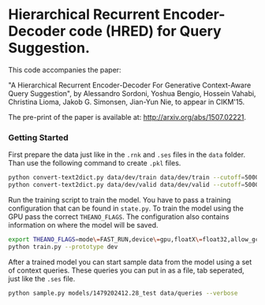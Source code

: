 # Hierarchical Recurrent Encoder-Decoder code (HRED) for Query Suggestion.

This code accompanies the paper:

"A Hierarchical Recurrent Encoder-Decoder For Generative Context-Aware Query Suggestion", by Alessandro Sordoni, Yoshua Bengio, Hossein Vahabi, Christina Lioma, Jakob G. Simonsen, Jian-Yun Nie, to appear in CIKM'15.

The pre-print of the paper is available at: http://arxiv.org/abs/1507.02221.

### Getting Started

First prepare the data just like in the `.rnk` and `.ses` files in the `data` folder. Than use the following command to create `.pkl` files.

```bash
python convert-text2dict.py data/dev/train data/dev/train --cutoff=50000 --min_freq=5
python convert-text2dict.py data/dev/valid data/dev/valid --cutoff=50000 --min_freq=5 --dict=data/dev/train.dict.pkl
```

Run the training script to train the model. You have to pass a training configuration that can be found in `state.py`. To train the model using the GPU pass the correct `THEANO_FLAGS`. The configuration also contains information on where the model will be saved.

```bash
export THEANO_FLAGS=mode\=FAST_RUN,device\=gpu,floatX\=float32,allow_gc\=True,scan.allow_gc\=False,nvcc.flags\=-use_fast_math
python train.py --prototype dev
```

After a trained model you can start sample data from the model using a set of context queries. These queries you can put in as a file, tab seperated, just like the `.ses` file.

```bash
python sample.py models/1479202412.28_test data/queries --verbose
```
